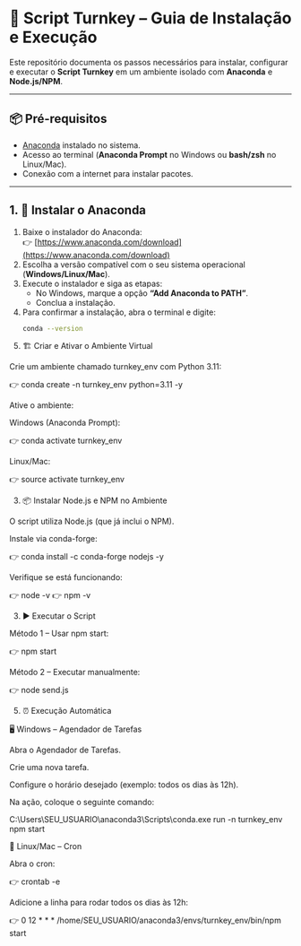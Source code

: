 # 🚀 Script Turnkey – Guia de Instalação e Execução

Este repositório documenta os passos necessários para instalar, configurar e executar o **Script Turnkey** em um ambiente isolado com **Anaconda** e **Node.js/NPM**.

---

## 📦 Pré-requisitos

- [Anaconda](https://www.anaconda.com/download) instalado no sistema.  
- Acesso ao terminal (**Anaconda Prompt** no Windows ou **bash/zsh** no Linux/Mac).  
- Conexão com a internet para instalar pacotes.  

---

## 1. 🔧 Instalar o Anaconda

1. Baixe o instalador do Anaconda:  
   👉 [https://www.anaconda.com/download](https://www.anaconda.com/download)  
2. Escolha a versão compatível com o seu sistema operacional (**Windows/Linux/Mac**).  
3. Execute o instalador e siga as etapas:  
   - No Windows, marque a opção **“Add Anaconda to PATH”**.  
   - Conclua a instalação.  
4. Para confirmar a instalação, abra o terminal e digite:  
   ```bash
   conda --version


2. 🏗️ Criar e Ativar o Ambiente Virtual

Crie um ambiente chamado turnkey_env com Python 3.11:

👉 conda create -n turnkey_env python=3.11 -y

Ative o ambiente:

Windows (Anaconda Prompt):

👉 conda activate turnkey_env

Linux/Mac:

👉 source activate turnkey_env


3. 📦 Instalar Node.js e NPM no Ambiente

O script utiliza Node.js (que já inclui o NPM).

Instale via conda-forge:

👉 conda install -c conda-forge nodejs -y

Verifique se está funcionando:

👉 node -v
👉 npm -v


3. ▶️ Executar o Script

Método 1 – Usar npm start:

👉 npm start

Método 2 – Executar manualmente:

👉 node send.js


5. ⏰ Execução Automática

🖥️ Windows – Agendador de Tarefas

Abra o Agendador de Tarefas.

Crie uma nova tarefa.

Configure o horário desejado (exemplo: todos os dias às 12h).

Na ação, coloque o seguinte comando:

C:\Users\SEU_USUARIO\anaconda3\Scripts\conda.exe run -n turnkey_env npm start


🐧 Linux/Mac – Cron

Abra o cron:

👉 crontab -e

Adicione a linha para rodar todos os dias às 12h:

👉 0 12 * * * /home/SEU_USUARIO/anaconda3/envs/turnkey_env/bin/npm start

